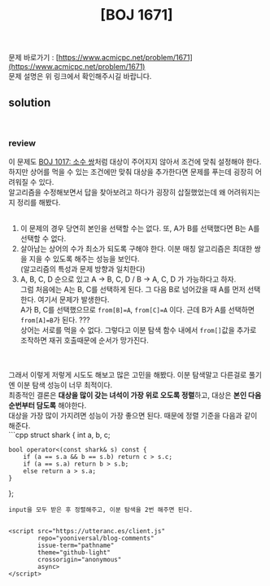 ﻿---
toc: true
title:  "[BOJ 1671]"
last_modified_at:   2020-09-01
excerpt: "상어의 저녁식사"
categories: PS2020
image: "/images/1671.png"
sitemap :
  changefreq : weekly
  priority : 1.0
---

문제 바로가기 : [https://www.acmicpc.net/problem/1671](https://www.acmicpc.net/problem/1671)<br>
문제 설명은 위 링크에서 확인해주시길 바랍니다.
<br>
## solution
<script src="https://gist.github.com/yooniversal/247c7b3e37a75fb724f191289115f3c4.js"></script>
<br>

### review
이 문제도 [BOJ 1017: 소수 쌍](https://www.acmicpc.net/problem/1017)처럼 대상이 주어지지 않아서 조건에 맞춰 설정해야 한다.<br>
하지만 상어를 먹을 수 있는 조건에만 맞춰 대상을 추가한다면 문제를 푸는데 굉장히 어려워질 수 있다.<br>
알고리즘을 수정해보면서 답을 찾아보려고 하다가 굉장히 삽질했었는데 왜 어려워지는지 정리를 해봤다.<br>
<br>
1. 이 문제의 경우 당연히 본인을 선택할 수는 없다. 또, A가 B를 선택했다면 B는 A를 선택할 수 없다.<br>
2. 살아남는 상어의 수가 최소가 되도록 구해야 한다. 이분 매칭 알고리즘은 최대한 쌍을 지을 수 있도록 해주는 성능을 보인다.<br>
(알고리즘의 특성과 문제 방향과 일치한다)<br>
3. A, B, C, D 순으로 있고 A -> B, C, D / B -> A, C, D 가 가능하다고 하자.<br>
그럼 처음에는 A는 B, C를 선택하게 된다. 그 다음 B로 넘어갔을 때 A를 먼저 선택한다. 여기서 문제가 발생한다.<br>
A가 B, C를 선택했으므로 `from[B]=A`, `from[C]=A` 이다. 근데 B가 A를 선택하면 `from[A]=B`가 된다. ???<br>
상어는 서로를 먹을 수 없다. 그렇다고 이분 탐색 함수 내에서 `from[]`값을 추가로 조작하면 재귀 호출때문에 순서가 망가진다.<br>
<br>
<br>
그래서 이렇게 저렇게 시도도 해보고 많은 고민을 해봤다. 이분 탐색말고 다른걸로 풀기엔 이분 탐색 성능이 너무 최적이다.<br>
최종적인 결론은 <strong>대상을 많이 갖는 녀석이 가장 위로 오도록 정렬</strong>하고, 대상은 <strong>본인 다음 순번부터 담도록</strong> 해야한다.<br>
대상을 가장 많이 가지려면 성능이 가장 좋으면 된다. 때문에 정렬 기준을 다음과 같이 해준다.<br>
```cpp
struct shark {
	int a, b, c;

	bool operator<(const shark& s) const {
		if (a == s.a && b == s.b) return c > s.c;
		if (a == s.a) return b > s.b;
		else return a > s.a;
	}
};
```
input을 모두 받은 후 정렬해주고, 이분 탐색을 2번 해주면 된다.


<script src="https://utteranc.es/client.js"
        repo="yooniversal/blog-comments"
        issue-term="pathname"
        theme="github-light"
        crossorigin="anonymous"
        async>
</script>
